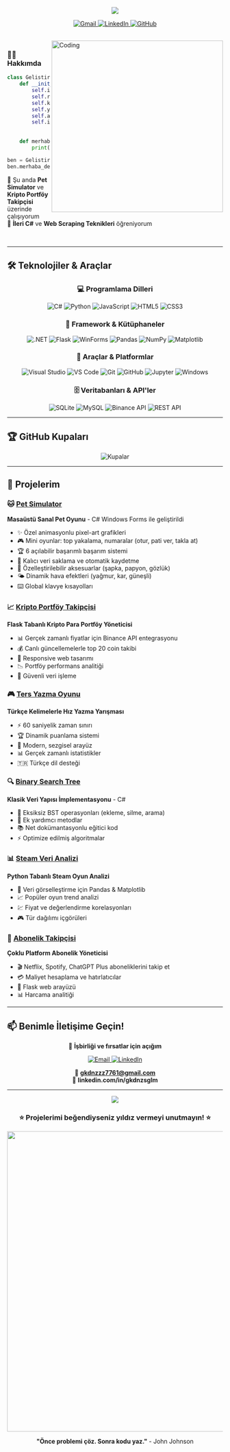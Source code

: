 <div align="center">
  <img src="https://capsule-render.vercel.app/api?type=waving&color=gradient&customColorList=6,11,20&height=180&section=header&text=Gökdeniz%20Sağlam&fontSize=42&fontColor=fff&animation=twinkling&fontAlignY=32" />
</div>

<div align="center">
  
</div>

<p align="center">
  <a href="mailto:gkdnzzz7761@gmail.com">
    <img src="https://img.shields.io/badge/Gmail-EA4335?style=for-the-badge&logo=gmail&logoColor=white" alt="Gmail"/>
  </a>
  <a href="https://linkedin.com/in/gkdnzsglm">
    <img src="https://img.shields.io/badge/LinkedIn-0A66C2?style=for-the-badge&logo=linkedin&logoColor=white" alt="LinkedIn"/>
  </a>
  <a href="https://github.com/gkdnz77">
    <img src="https://img.shields.io/badge/GitHub-181717?style=for-the-badge&logo=github&logoColor=white" alt="GitHub"/>
  </a>
</p>

<br/>

<img align="right" alt="Coding" width="400" src="https://user-images.githubusercontent.com/74038190/229223263-cf2e4b07-2615-4f87-9c38-e37600f8381a.gif">

### 👨‍💻 Hakkımda
```python
class Gelistirici:
    def __init__(self):
        self.isim = "Gökdeniz Sağlam"
        self.rol = "Yazılım Geliştirici"
        self.konustuğu_diller = ["tr_TR", "en_US"]
        self.yazılım_dilleri = ["Python", "C#", "JavaScript", "SQL"]
        self.araçlar = ["Flask", ".NET", "Pandas", "Windows Forms"]
        self.ilgi_alanları = ["Masaüstü Uygulamaları", "Veri Analizi", 
                              "Oyun Geliştirme", "Kripto"]
    
    def merhaba_de(self):
        print("Profilime hoş geldin! Birlikte harika şeyler yapabiliriz.")

ben = Gelistirici()
ben.merhaba_de()
```

🔭 Şu anda **Pet Simulator** ve **Kripto Portföy Takipçisi** üzerinde çalışıyorum  
🌱 **İleri C#** ve **Web Scraping Teknikleri** öğreniyorum  

<br clear="right"/>

---

## 🛠️ Teknolojiler & Araçlar

<div align="center">

### 💻 Programlama Dilleri
![C#](https://img.shields.io/badge/C%23-239120?style=for-the-badge&logo=c-sharp&logoColor=white)
![Python](https://img.shields.io/badge/Python-3776AB?style=for-the-badge&logo=python&logoColor=white)
![JavaScript](https://img.shields.io/badge/JavaScript-F7DF1E?style=for-the-badge&logo=javascript&logoColor=black)
![HTML5](https://img.shields.io/badge/HTML5-E34F26?style=for-the-badge&logo=html5&logoColor=white)
![CSS3](https://img.shields.io/badge/CSS3-1572B6?style=for-the-badge&logo=css3&logoColor=white)

### 🚀 Framework & Kütüphaneler
![.NET](https://img.shields.io/badge/.NET-512BD4?style=for-the-badge&logo=dotnet&logoColor=white)
![Flask](https://img.shields.io/badge/Flask-000000?style=for-the-badge&logo=flask&logoColor=white)
![WinForms](https://img.shields.io/badge/Windows%20Forms-0078D4?style=for-the-badge&logo=windows&logoColor=white)
![Pandas](https://img.shields.io/badge/Pandas-150458?style=for-the-badge&logo=pandas&logoColor=white)
![NumPy](https://img.shields.io/badge/NumPy-013243?style=for-the-badge&logo=numpy&logoColor=white)
![Matplotlib](https://img.shields.io/badge/Matplotlib-11557c?style=for-the-badge&logo=python&logoColor=white)

### 🔧 Araçlar & Platformlar
![Visual Studio](https://img.shields.io/badge/Visual_Studio-5C2D91?style=for-the-badge&logo=visual-studio&logoColor=white)
![VS Code](https://img.shields.io/badge/VS_Code-007ACC?style=for-the-badge&logo=visual-studio-code&logoColor=white)
![Git](https://img.shields.io/badge/Git-F05032?style=for-the-badge&logo=git&logoColor=white)
![GitHub](https://img.shields.io/badge/GitHub-181717?style=for-the-badge&logo=github&logoColor=white)
![Jupyter](https://img.shields.io/badge/Jupyter-F37626?style=for-the-badge&logo=jupyter&logoColor=white)
![Windows](https://img.shields.io/badge/Windows-0078D6?style=for-the-badge&logo=windows&logoColor=white)

### 🗄️ Veritabanları & API'ler
![SQLite](https://img.shields.io/badge/SQLite-003B57?style=for-the-badge&logo=sqlite&logoColor=white)
![MySQL](https://img.shields.io/badge/MySQL-4479A1?style=for-the-badge&logo=mysql&logoColor=white)
![Binance API](https://img.shields.io/badge/Binance_API-F0B90B?style=for-the-badge&logo=binance&logoColor=black)
![REST API](https://img.shields.io/badge/REST_API-009688?style=for-the-badge&logo=fastapi&logoColor=white)

</div>

---

## 🏆 GitHub Kupaları

<div align="center">
  <img src="https://github-profile-trophy.vercel.app/?username=gkdnz77&theme=tokyonight&no-frame=true&no-bg=true&column=7&margin-w=15&margin-h=15" alt="Kupalar" />
</div>

---

## 🎯 Projelerim

### 🐱 [Pet Simulator](https://github.com/gkdnz77/PetSimulator)
**Masaüstü Sanal Pet Oyunu** - C# Windows Forms ile geliştirildi
- ✨ Özel animasyonlu pixel-art grafikleri
- 🎮 Mini oyunlar: top yakalama, numaralar (otur, pati ver, takla at)
- 🏆 6 açılabilir başarımlı başarım sistemi
- 💾 Kalıcı veri saklama ve otomatik kaydetme
- 🎨 Özelleştirilebilir aksesuarlar (şapka, papyon, gözlük)
- 🌤️ Dinamik hava efektleri (yağmur, kar, güneşli)
- ⌨️ Global klavye kısayolları

### 📈 [Kripto Portföy Takipçisi](https://github.com/gkdnz77/Crypto-Portfolio-Top-20-Tracker)
**Flask Tabanlı Kripto Para Portföy Yöneticisi**
- 📊 Gerçek zamanlı fiyatlar için Binance API entegrasyonu
- 💰 Canlı güncellemelerle top 20 coin takibi
- 📱 Responsive web tasarımı
- 📉 Portföy performans analitiği
- 🔐 Güvenli veri işleme

### 🎮 [Ters Yazma Oyunu](https://github.com/gkdnz77/Reverse-_Typing-_Game-Turkish)
**Türkçe Kelimelerle Hız Yazma Yarışması**
- ⚡ 60 saniyelik zaman sınırı
- 🏆 Dinamik puanlama sistemi
- 🎯 Modern, sezgisel arayüz
- 📊 Gerçek zamanlı istatistikler
- 🇹🇷 Türkçe dil desteği

### 🔍 [Binary Search Tree](https://github.com/gkdnz77/BinarySearchTree)
**Klasik Veri Yapısı İmplementasyonu** - C#
- 🌳 Eksiksiz BST operasyonları (ekleme, silme, arama)
- 🔧 Ek yardımcı metodlar
- 📚 Net dokümantasyonlu eğitici kod
- ⚡ Optimize edilmiş algoritmalar

### 📊 [Steam Veri Analizi](https://github.com/gkdnz77/SteamVeriAnalizi)
**Python Tabanlı Steam Oyun Analizi**
- 🐼 Veri görselleştirme için Pandas & Matplotlib
- 📈 Popüler oyun trend analizi
- 💹 Fiyat ve değerlendirme korelasyonları
- 🎮 Tür dağılımı içgörüleri

### 🔔 [Abonelik Takipçisi](https://github.com/gkdnz77/subscription-tracker)
**Çoklu Platform Abonelik Yöneticisi**
- 🎬 Netflix, Spotify, ChatGPT Plus aboneliklerini takip et
- 💳 Maliyet hesaplama ve hatırlatıcılar
- 📱 Flask web arayüzü
- 📊 Harcama analitiği

---


## 📫 Benimle İletişime Geçin!

<div align="center">
  
  💼 **İşbirliği ve fırsatlar için açığım**
  
  <a href="mailto:gkdnzzz7761@gmail.com">
    <img src="https://img.shields.io/badge/Email_Gönder-EA4335?style=for-the-badge&logo=gmail&logoColor=white" alt="Email"/>
  </a>
  <a href="https://linkedin.com/in/gkdnzsglm">
    <img src="https://img.shields.io/badge/LinkedIn'de_Bağlan-0A66C2?style=for-the-badge&logo=linkedin&logoColor=white" alt="LinkedIn"/>
  </a>
  
  📧 **gkdnzzz7761@gmail.com**  
  💼 **linkedin.com/in/gkdnzsglm**
  
</div>

---

<div align="center">
  <img src="https://capsule-render.vercel.app/api?type=waving&color=gradient&customColorList=6,11,20&height=100&section=footer" />
  
  ### ⭐ Projelerimi beğendiyseniz yıldız vermeyi unutmayın! ⭐
  
  <img src="https://user-images.githubusercontent.com/74038190/212284100-561aa473-3905-4a80-b561-0d28506553ee.gif" width="700">
  
  **"Önce problemi çöz. Sonra kodu yaz."** - John Johnson
  
</div>
